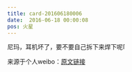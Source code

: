 ```yaml
---
title: card-201606180006
date:  2016-06-18 00:00:08
pos: 火星
---
```

尼玛，耳机坏了，要不要自己拆下来焊下呢<span class="url-icon"><img alt=[生病] src="https://h5.sinaimg.cn/m/emoticon/icon/default/d_shengbing-b740fa9852.png" style="width:1em; height:1em;" /></span> 

来源于个人weibo：[原文链接](https://m.weibo.cn/status/DAIshrs9K?mblogid=DAIshrs9K)
